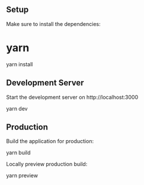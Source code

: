 ## Setup

Make sure to install the dependencies:

# yarn

yarn install

## Development Server

Start the development server on http://localhost:3000

yarn dev

## Production

Build the application for production:

yarn build

Locally preview production build:

yarn preview
